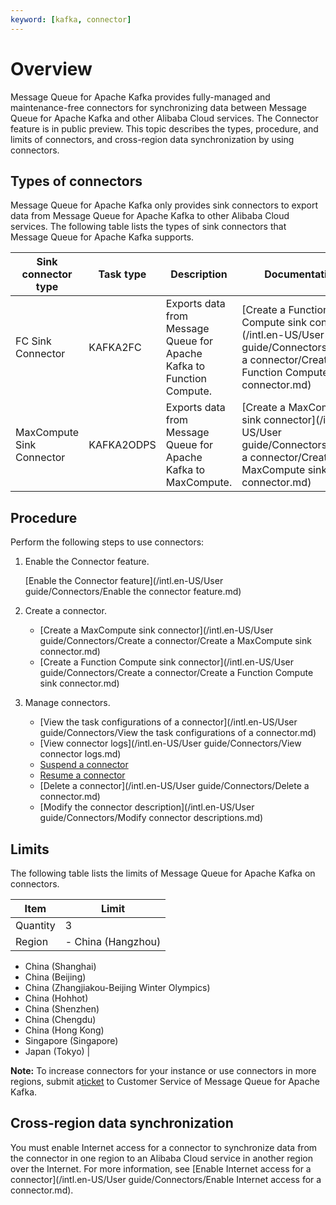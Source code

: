 ```yaml
---
keyword: [kafka, connector]
---
```


# Overview

Message Queue for Apache Kafka provides fully-managed and maintenance-free connectors for synchronizing data between Message Queue for Apache Kafka and other Alibaba Cloud services. The Connector feature is in public preview. This topic describes the types, procedure, and limits of connectors, and cross-region data synchronization by using connectors.

## Types of connectors

Message Queue for Apache Kafka only provides sink connectors to export data from Message Queue for Apache Kafka to other Alibaba Cloud services. The following table lists the types of sink connectors that Message Queue for Apache Kafka supports.

|Sink connector type|Task type|Description|Documentation|
|-------------------|---------|-----------|-------------|
|FC Sink Connector|KAFKA2FC|Exports data from Message Queue for Apache Kafka to Function Compute.|[Create a Function Compute sink connector](/intl.en-US/User guide/Connectors/Create a connector/Create a Function Compute sink connector.md)|
|MaxCompute Sink Connector|KAFKA2ODPS|Exports data from Message Queue for Apache Kafka to MaxCompute.|[Create a MaxCompute sink connector](/intl.en-US/User guide/Connectors/Create a connector/Create a MaxCompute sink connector.md)|

## Procedure

Perform the following steps to use connectors:

1.  Enable the Connector feature.

    [Enable the Connector feature](/intl.en-US/User guide/Connectors/Enable the connector feature.md)

2.  Create a connector.
    -   [Create a MaxCompute sink connector](/intl.en-US/User guide/Connectors/Create a connector/Create a MaxCompute sink connector.md)
    -   [Create a Function Compute sink connector](/intl.en-US/User guide/Connectors/Create a connector/Create a Function Compute sink connector.md)
3.  Manage connectors.
    -   [View the task configurations of a connector](/intl.en-US/User guide/Connectors/View the task configurations of a connector.md)
    -   [View connector logs](/intl.en-US/User guide/Connectors/View connector logs.md)
    -   [Suspend a connector]()
    -   [Resume a connector]()
    -   [Delete a connector](/intl.en-US/User guide/Connectors/Delete a connector.md)
    -   [Modify the connector description](/intl.en-US/User guide/Connectors/Modify connector descriptions.md)

## Limits

The following table lists the limits of Message Queue for Apache Kafka on connectors.

|Item|Limit|
|----|-----|
|Quantity|3|
|Region|-   China \(Hangzhou\)
-   China \(Shanghai\)
-   China \(Beijing\)
-   China \(Zhangjiakou-Beijing Winter Olympics\)
-   China \(Hohhot\)
-   China \(Shenzhen\)
-   China \(Chengdu\)
-   China \(Hong Kong\)
-   Singapore \(Singapore\)
-   Japan \(Tokyo\) |

**Note:** To increase connectors for your instance or use connectors in more regions, submit a[ticket](https://workorder-intl.console.aliyun.com/#/ticket/add/?productId=1352) to Customer Service of Message Queue for Apache Kafka.

## Cross-region data synchronization

You must enable Internet access for a connector to synchronize data from the connector in one region to an Alibaba Cloud service in another region over the Internet. For more information, see [Enable Internet access for a connector](/intl.en-US/User guide/Connectors/Enable Internet access for a connector.md).

